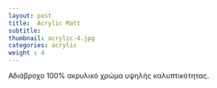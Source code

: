 ```yaml
---
layout: post
title:  Acrylic Matt
subtitle: 
thumbnail: acrylic-4.jpg 
categories: acrylic
weight : 4
---
```


Αδιάβροχο 100% ακρυλικό χρώμα υψηλής καλυπτικότητας.